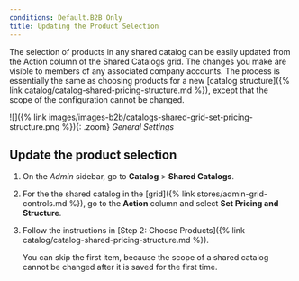 ```yaml
---
conditions: Default.B2B Only
title: Updating the Product Selection
---
```


The selection of products in any shared catalog can be easily updated from the Action column of the Shared Catalogs grid. The changes you make are visible to members of any associated company accounts. The process is essentially the same as choosing products for a new [catalog structure]({% link catalog/catalog-shared-pricing-structure.md %}), except that the scope of the configuration cannot be changed.

![]({% link images/images-b2b/catalogs-shared-grid-set-pricing-structure.png %}){: .zoom}
_General Settings_

## Update the product selection

1. On the _Admin_ sidebar, go to **Catalog** > **Shared Catalogs**.

1. For the the shared catalog in the [grid]({% link stores/admin-grid-controls.md %}), go to the **Action** column and select **Set Pricing and Structure**.

1. Follow the instructions in [Step 2: Choose Products]({% link catalog/catalog-shared-pricing-structure.md %}).

   You can skip the first item, because the scope of a shared catalog cannot be changed after it is saved for the first time.
